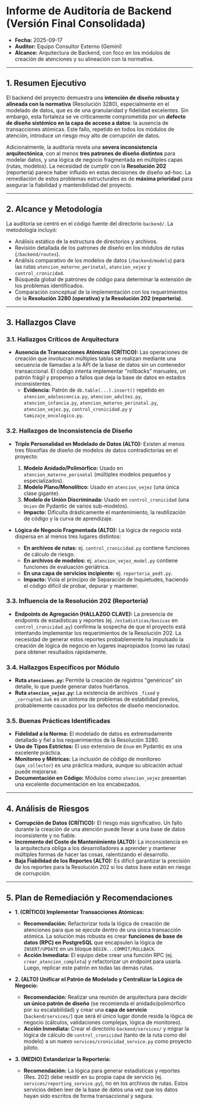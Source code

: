 # Informe de Auditoría de Backend (Versión Final Consolidada)

- **Fecha:** 2025-09-17
- **Auditor:** Equipo Consultor Externo (Gemini)
- **Alcance:** Arquitectura de Backend, con foco en los módulos de creación de atenciones y su alineación con la normativa.

---

## 1. Resumen Ejecutivo

El backend del proyecto demuestra una **intención de diseño robusta y alineada con la normativa** (Resolución 3280), especialmente en el modelado de datos, que es de una granularidad y fidelidad excelentes. Sin embargo, esta fortaleza se ve críticamente comprometida por un **defecto de diseño sistémico en la capa de acceso a datos**: la ausencia de transacciones atómicas. Este fallo, repetido en todos los módulos de atención, introduce un riesgo muy alto de corrupción de datos.

Adicionalmente, la auditoría revela una **severa inconsistencia arquitectónica**, con al menos **tres patrones de diseño distintos** para modelar datos, y una lógica de negocio fragmentada en múltiples capas (rutas, modelos). La necesidad de cumplir con la **Resolución 202** (reportería) parece haber influido en estas decisiones de diseño ad-hoc. La remediación de estos problemas estructurales es de **máxima prioridad** para asegurar la fiabilidad y mantenibilidad del proyecto.

---

## 2. Alcance y Metodología

La auditoría se centró en el código fuente del directorio `backend/`. La metodología incluyó:

- Análisis estático de la estructura de directorios y archivos.
- Revisión detallada de los patrones de diseño en los módulos de rutas (`/backend/routes`).
- Análisis comparativo de los modelos de datos (`/backend/models`) para las rutas `atencion_materno_perinatal`, `atencion_vejez` y `control_cronicidad`.
- Búsqueda global de patrones de código para determinar la extensión de los problemas identificados.
- Comparación conceptual de la implementación con los requerimientos de la **Resolución 3280 (operativa) y la Resolución 202 (reportería)**.

---

## 3. Hallazgos Clave

### 3.1. Hallazgos Críticos de Arquitectura

- **Ausencia de Transacciones Atómicas (CRÍTICO):** Las operaciones de creación que involucran múltiples tablas se realizan mediante una secuencia de llamadas a la API de la base de datos sin un contenedor transaccional. El código intenta implementar "rollbacks" manuales, un patrón frágil y propenso a fallos que deja la base de datos en estados inconsistentes.
  - **Evidencia:** Patrón de `db.table(...).insert()` repetido en `atencion_adolescencia.py`, `atencion_adultez.py`, `atencion_infancia.py`, `atencion_materno_perinatal.py`, `atencion_vejez.py`, `control_cronicidad.py` y `tamizaje_oncologico.py`.

### 3.2. Hallazgos de Inconsistencia de Diseño

- **Triple Personalidad en Modelado de Datos (ALTO):** Existen al menos tres filosofías de diseño de modelos de datos contradictorias en el proyecto:
  1.  **Modelo Anidado/Polimórfico:** Usado en `atencion_materno_perinatal` (múltiples modelos pequeños y especializados).
  2.  **Modelo Plano/Monolítico:** Usado en `atencion_vejez` (una única clase gigante).
  3.  **Modelo de Unión Discriminada:** Usado en `control_cronicidad` (una `Union` de Pydantic de varios sub-modelos).
  - **Impacto:** Dificulta drásticamente el mantenimiento, la reutilización de código y la curva de aprendizaje.

- **Lógica de Negocio Fragmentada (ALTO):** La lógica de negocio está dispersa en al menos tres lugares distintos:
  - **En archivos de rutas:** ej. `control_cronicidad.py` contiene funciones de cálculo de riesgo.
  - **En archivos de modelos:** ej. `atencion_vejez_model.py` contiene funciones de evaluación geriátrica.
  - **En una capa de servicios incipiente:** ej. `reporteria_pedt.py`.
  - **Impacto:** Viola el principio de Separación de Inquietudes, haciendo el código difícil de probar, depurar y mantener.

### 3.3. Influencia de la Resolución 202 (Reportería)

- **Endpoints de Agregación (HALLAZGO CLAVE):** La presencia de endpoints de estadísticas y reportes (ej. `/estadisticas/basicas` en `control_cronicidad.py`) confirma la sospecha de que el proyecto está intentando implementar los requerimientos de la Resolución 202. La necesidad de generar estos reportes probablemente ha impulsado la creación de lógica de negocio en lugares inapropiados (como las rutas) para obtener resultados rápidamente.

### 3.4. Hallazgos Específicos por Módulo

- **Ruta `atenciones.py`:** Permite la creación de registros "genéricos" sin detalle, lo que puede generar datos huérfanos.
- **Ruta `atencion_vejez.py`:** La existencia de archivos `_fixed` y `_corrupted.bak` es un síntoma de problemas de estabilidad previos, probablemente causados por los defectos de diseño mencionados.

### 3.5. Buenas Prácticas Identificadas

- **Fidelidad a la Norma:** El modelado de datos es extremadamente detallado y fiel a los requerimientos de la Resolución 3280.
- **Uso de Tipos Estrictos:** El uso extensivo de `Enum` en Pydantic es una excelente práctica.
- **Monitoreo y Métricas:** La inclusión de código de monitoreo (`apm_collector`) es una práctica madura, aunque su ubicación actual puede mejorarse.
- **Documentación en Código:** Módulos como `atencion_vejez` presentan una excelente documentación en los encabezados.

---

## 4. Análisis de Riesgos

- **Corrupción de Datos (CRÍTICO):** El riesgo más significativo. Un fallo durante la creación de una atención puede llevar a una base de datos inconsistente y no fiable.
- **Incremento del Coste de Mantenimiento (ALTO):** La inconsistencia en la arquitectura obliga a los desarrolladores a aprender y mantener múltiples formas de hacer las cosas, ralentizando el desarrollo.
- **Baja Fiabilidad de los Reportes (ALTO):** Es difícil garantizar la precisión de los reportes para la Resolución 202 si los datos base están en riesgo de corrupción.

---

## 5. Plan de Remediación y Recomendaciones

- **1. (CRÍTICO) Implementar Transacciones Atómicas:**
  - **Recomendación:** Refactorizar toda la lógica de creación de atenciones para que se ejecute dentro de una única transacción atómica. La solución más robusta es crear **funciones de base de datos (RPC) en PostgreSQL** que encapsulen la lógica de `INSERT/UPDATE` en un bloque `BEGIN...COMMIT/ROLLBACK`.
  - **Acción Inmediata:** El equipo debe crear una función RPC (ej. `crear_atencion_completa`) y refactorizar un endpoint para usarla. Luego, replicar este patrón en todas las demás rutas.

- **2. (ALTO) Unificar el Patrón de Modelado y Centralizar la Lógica de Negocio:**
  - **Recomendación:** Realizar una reunión de arquitectura para decidir **un único patrón de diseño** (se recomienda el anidado/polimórfico por su escalabilidad) y crear una **capa de servicio** (`backend/services/`) que será el único lugar donde resida la lógica de negocio (cálculos, validaciones complejas, lógica de monitoreo).
  - **Acción Inmediata:** Crear el directorio `backend/services/` y migrar la lógica de cálculo de `control_cronicidad` (tanto de la ruta como del modelo) a un nuevo `services/cronicidad_service.py` como proyecto piloto.

- **3. (MEDIO) Estandarizar la Reportería:**
  - **Recomendación:** La lógica para generar estadísticas y reportes (Res. 202) debe residir en su propia capa de servicio (ej. `services/reporting_service.py`), no en los archivos de rutas. Estos servicios deben leer de la base de datos una vez que los datos hayan sido escritos de forma transaccional y segura.